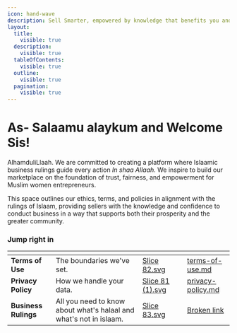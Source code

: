 ```yaml
---
icon: hand-wave
description: Sell Smarter, empowered by knowledge that benefits you and your customers.
layout:
  title:
    visible: true
  description:
    visible: true
  tableOfContents:
    visible: true
  outline:
    visible: true
  pagination:
    visible: true
---
```


# As- Salaamu alaykum and Welcome Sis!

AlhamduliLlaah. We are committed to creating a platform where Islaamic business rulings guide every action _In shaa Allaah_. We inspire to build our marketplace on the foundation of trust, fairness, and empowerment for Muslim women entrepreneurs.&#x20;

This space outlines our ethics, terms, and policies in alignment with the rulings of Islaam, providing sellers with the knowledge and confidence to conduct business in a way that supports both their prosperity and the greater community.

### Jump right in

<table data-view="cards"><thead><tr><th></th><th></th><th data-hidden data-card-cover data-type="files"></th><th data-hidden></th><th data-hidden data-card-target data-type="content-ref"></th></tr></thead><tbody><tr><td><strong>Terms of Use</strong></td><td>The boundaries we've set.</td><td><a href=".gitbook/assets/Slice 82.svg">Slice 82.svg</a></td><td></td><td><a href="nadra-policies/terms-of-use.md">terms-of-use.md</a></td></tr><tr><td><strong>Privacy Policy</strong></td><td>How we handle your data.</td><td><a href=".gitbook/assets/Slice 81 (1).svg">Slice 81 (1).svg</a></td><td></td><td><a href="nadra-policies/privacy-policy.md">privacy-policy.md</a></td></tr><tr><td><strong>Business  Rulings</strong></td><td>All you need to know about what's halaal and what's not in islaam.</td><td><a href=".gitbook/assets/Slice 83.svg">Slice 83.svg</a></td><td></td><td><a href="broken-reference">Broken link</a></td></tr></tbody></table>
